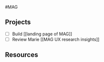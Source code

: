 #MAG
## Projects

- [ ] Build [[landing page of MAG]]
- [ ] Review Marie [[MAG UX research insights]]

## Resources
